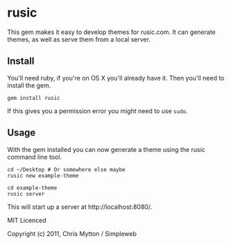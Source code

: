 rusic
=====

This gem makes it easy to develop themes for rusic.com. It can generate
themes, as well as serve them from a local server.

## Install

You'll need ruby, if you're on OS X you'll already have it. Then you'll
need to install the gem.

    gem install rusic

If this gives you a permission error you might need to use `sudo`.

## Usage

With the gem installed you can now generate a theme using the rusic
command line tool.

    cd ~/Desktop # Or somewhere else maybe
    rusic new example-theme

    cd example-theme
    rusic server

This will start up a server at http://localhost:8080/.

MIT Licenced

Copyright (c) 2011, Chris Mytton / Simpleweb
